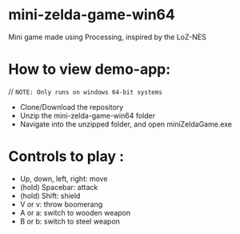 # mini-zelda-game-win64
 Mini game made using Processing, inspired by the LoZ-NES

# How to view demo-app:
// `NOTE: Only runs on windows 64-bit systems `
* Clone/Download the repository
* Unzip the mini-zelda-game-win64 folder
* Navigate into the unzipped folder, and open miniZeldaGame.exe

# Controls to play :
* Up, down, left, right: move
* (hold) Spacebar: attack
* (hold) Shift: shield
* V or v: throw boomerang
* A or a: switch to wooden weapon
* B or b: switch to steel weapon
